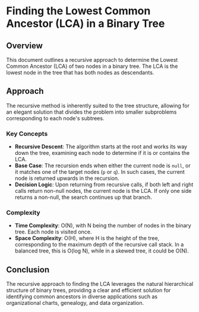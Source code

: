 # Finding the Lowest Common Ancestor (LCA) in a Binary Tree

## Overview

This document outlines a recursive approach to determine the Lowest Common Ancestor (LCA) of two nodes in a binary tree. The LCA is the lowest node in the tree that has both nodes as descendants.

## Approach

The recursive method is inherently suited to the tree structure, allowing for an elegant solution that divides the problem into smaller subproblems corresponding to each node's subtrees.

### Key Concepts

- **Recursive Descent**: The algorithm starts at the root and works its way down the tree, examining each node to determine if it is or contains the LCA.
- **Base Case**: The recursion ends when either the current node is `null`, or it matches one of the target nodes (`p` or `q`). In such cases, the current node is returned upwards in the recursion.
- **Decision Logic**: Upon returning from recursive calls, if both left and right calls return non-null nodes, the current node is the LCA. If only one side returns a non-null, the search continues up that branch.

### Complexity

- **Time Complexity**: O(N), with N being the number of nodes in the binary tree. Each node is visited once.
- **Space Complexity**: O(H), where H is the height of the tree, corresponding to the maximum depth of the recursive call stack. In a balanced tree, this is O(log N), while in a skewed tree, it could be O(N).

## Conclusion

The recursive approach to finding the LCA leverages the natural hierarchical structure of binary trees, providing a clear and efficient solution for identifying common ancestors in diverse applications such as organizational charts, genealogy, and data organization.
